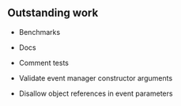 ## Outstanding work

- Benchmarks

- Docs

- Comment tests

- Validate event manager constructor arguments

- Disallow object references in event parameters
